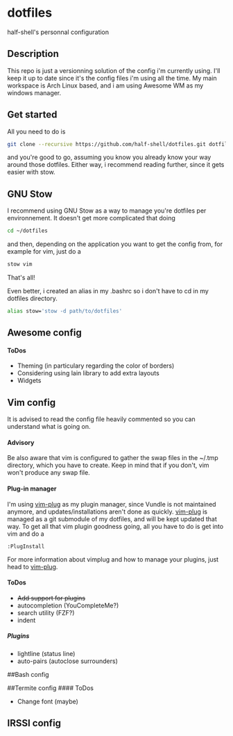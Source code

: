 # dotfiles
half-shell's personnal configuration

## Description
This repo is just a versionning solution of the config i'm currently using. I'll keep it
up to date since it's the config files i'm using all the time. My main workspace is Arch Linux based, and i am using Awesome WM as my windows manager.

## Get started
All you need to do is
```bash
git clone --recursive https://github.com/half-shell/dotfiles.git dotfiles/
```
and you're good to go, assuming you know you already know your way around those dotfiles. Either way, i recommend reading further, since it gets easier with stow.

## GNU Stow
I recommend using GNU Stow as a way to manage you're dotfiles per environnement. It doesn't get more complicated that doing
```bash
cd ~/dotfiles
```
and then, depending on the application you want to get the config from, for example for vim, just do a
```bash
stow vim
```
That's all!

Even better, i created an alias in my .bashrc so i don't have to cd in my dotfiles directory.
```bash
alias stow='stow -d path/to/dotfiles'
```

## Awesome config
#### ToDos
* Theming (in particulary regarding the color of borders)
* Considering using lain library to add extra layouts
* Widgets

## Vim config
It is advised to read the config file heavily commented so you can understand what is going on.
#### Advisory
Be also aware that vim is configured to gather the swap files in the ~/.tmp directory, which you have to create. Keep in mind that if you don't, vim won't produce any swap file.
#### Plug-in manager
I'm using [vim-plug] as my plugin manager, since Vundle is not maintained anymore, and updates/installations aren't done as quickly.
[vim-plug] is managed as a git submodule of my dotfiles, and  will be kept updated that way.
To get all that vim plugin goodness going, all you have to do is get into vim and do a 
```
:PlugInstall
```
For more information about vimplug and how to manage your plugins, just head to [vim-plug].
#### ToDos
* ~~Add support for plugins~~
* autocompletion (YouCompleteMe?)
* search utility (FZF?)
* indent

##### Plugins
* lightline (status line)
* auto-pairs (autoclose surrounders)

##Bash config

##Termite config
#### ToDos
* Change font (maybe)

## IRSSI config

[vim-plug]: https://github.com/junegunn/vim-plug
